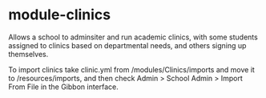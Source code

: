 # module-clinics
Allows a school to adminsiter and run academic clinics, with some students assigned to clinics based on departmental needs, and others signing up themselves.

To import clinics take clinic.yml from /modules/Clinics/imports and move it to /resources/imports, and then check Admin > School Admin > Import From File in the Gibbon interface.
